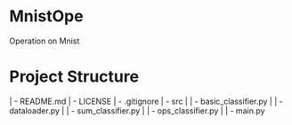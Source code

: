 # MnistOpe
Operation on Mnist

# Project Structure
| - README.md
| - LICENSE
| - .gitignore
| - src
|   | - basic_classifier.py
|   | - dataloader.py
|   | - sum_classifier.py
|   | - ops_classifier.py
|   | - main.py
